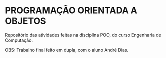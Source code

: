 # PROGRAMAÇÃO ORIENTADA A OBJETOS

Repositório das atividades feitas na disciplina POO, do curso Engenharia de Computação.

OBS: Trabalho final feito em dupla, com o aluno André Dias.
